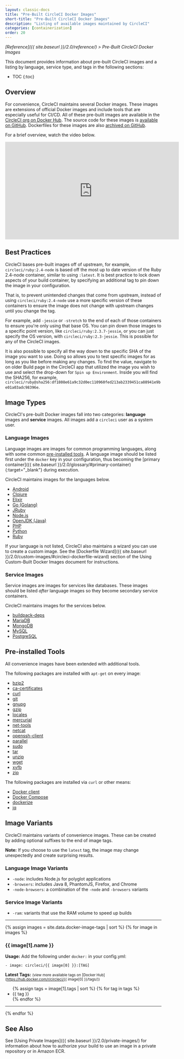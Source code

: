 ```yaml
---
layout: classic-docs
title: "Pre-Built CircleCI Docker Images"
short-title: "Pre-Built CircleCI Docker Images"
description: "Listing of available images maintained by CircleCI"
categories: [containerization]
order: 20
---
```

*[Reference]({{ site.baseurl }}/2.0/reference/) > Pre-Built CircleCI Docker Images*

This document provides information about pre-built CircleCI images and a listing by language, service type, and tags in the following sections:

* TOC
{:toc}

## Overview

For convenience,
CircleCI maintains several Docker images.
These images are extensions of official Docker images
and include tools that are especially useful for CI/CD.
All of these pre-built images are available in the [CircleCI org on Docker Hub](https://hub.docker.com/r/circleci/).
The source code for these images is [available on GitHub](https://github.com/circleci/circleci-images).
Dockerfiles for these images are also [archived on GitHub](https://github.com/circleci-public/circleci-dockerfiles).

For a brief overview,
watch the video below.

<div class="video-wrapper">
    <iframe width="560" height="315" src="https://www.youtube.com/embed/PgIwBzXBn7M" frameborder="0" allowfullscreen></iframe>
</div>

## Best Practices

CircleCI bases pre-built images off of upstream, for example, `circleci/ruby:2.4-node` is based off the most up to date version of the Ruby 2.4-node container, similar to using `:latest`. It is best practice to lock down aspects of your build container, by specifying an additional tag to pin down the image in your configuration.

That is, to prevent unintended changes that come from upstream, instead of using `circleci/ruby:2.4-node` use a more specific version of these containers to ensure the image does not change with upstream changes until you change the tag.

For example, add `-jessie` or `-stretch` to the end of each of those containers to ensure you're only using that base OS. You can pin down those images to a specific point version, like `circleci/ruby:2.3.7-jessie`, or you can just specify the OS version, with `circleci/ruby:2.3-jessie`. This is possible for any of the CircleCI images. 

It is also possible to specify all the way down to the specific SHA of the image you want to use. Doing so allows you to test specific images for as long as you like before making any changes. To find the value, navigate to on older Build page in the CircleCI app that utilized the image you wish to use and select the drop-down for `Spin up Environment`. Inside you will find the SHA256, for example, 
`circleci/ruby@sha256:df1808e61a9c32d0ec110960fed213ab2339451ca88941e9be01a03adc98396e`. 

## Image Types

CircleCI's pre-built Docker images fall into two categories: **language** images and **service** images.
All images add a `circleci` user as a system user.

### Language Images

Language images are images for common programming languages,
along with some common [pre-installed tools](#pre-installed-tools).
A language image should be listed first under the `docker` key in your configuration,
thus becoming the [primary container]({{ site.baseurl }}/2.0/glossary/#primary-container){:target="_blank"} during execution.

CircleCI maintains images for the languages below.

- [Android](#android)
- [Clojure](#clojure)
- [Elixir](#elixir)
- [Go (Golang)](#go-golang)
- [JRuby](#jruby)
- [Node.js](#nodejs)
- [OpenJDK (Java)](#openjdk)
- [PHP](#php)
- [Python](#python)
- [Ruby](#ruby)

If your language is not listed, CircleCI also maintains a wizard you can use to create a custom image. See the [Dockerfile Wizard]({{ site.baseurl }}/2.0/custom-images/#circleci-dockerfile-wizard) section of the Using Custom-Built Docker Images document for instructions. 

### Service Images

Service images are images for services like databases. These images should be listed _after_ language images so they become secondary service containers.

CircleCI maintains images for the services below.

- [buildpack-deps](#buildpack-deps)
- [MariaDB](#mariadb)
- [MongoDB](#mongodb)
- [MySQL](#mysql)
- [PostgreSQL](#postgresql)

## Pre-installed Tools

All convenience images have been extended with additional tools.

The following packages are installed with `apt-get` on every image:

- [bzip2](https://packages.debian.org/stretch/bzip2)
- [ca-certificates](https://packages.debian.org/stretch/ca-certificates)
- [curl](https://packages.debian.org/stretch/curl)
- [git](https://packages.debian.org/stretch/git)
- [gnupg](https://packages.debian.org/stretch/gnupg)
- [gzip](https://packages.debian.org/stretch/gzip)
- [locales](https://packages.debian.org/stretch/locales)
- [mercurial](https://packages.debian.org/stretch/mercurial)
- [net-tools](https://packages.debian.org/stretch/net-tools)
- [netcat](https://packages.debian.org/stretch/netcat)
- [openssh-client](https://packages.debian.org/stretch/openssh-client)
- [parallel](https://packages.debian.org/stretch/parallel)
- [sudo](https://packages.debian.org/stretch/sudo)
- [tar](https://packages.debian.org/stretch/tar)
- [unzip](https://packages.debian.org/stretch/unzip)
- [wget](https://packages.debian.org/stretch/wget)
- [xvfb](https://packages.debian.org/stretch/xvfb)
- [zip](https://packages.debian.org/stretch/zip)

The following packages are installed via `curl` or other means:

- [Docker client](https://docs.docker.com/install/)
- [Docker Compose](https://docs.docker.com/compose/overview/)
- [dockerize](https://github.com/jwilder/dockerize)
- [jq](https://stedolan.github.io/jq/)

## Image Variants

CircleCI maintains variants of convenience images. These can be created by adding optional suffixes to the end of image tags.

**Note:** If you choose to use the `latest` tag, the image may change unexpectedly and create surprising results.

### Language Image Variants

- `-node`: includes Node.js for polyglot applications
- `-browsers`: includes Java 8, PhantomJS, Firefox, and Chrome
- `-node-browsers`: a combination of the `-node` and `-browsers` variants

### Service Image Variants

- `-ram`: variants that use the RAM volume to speed up builds

<hr>

{% assign images = site.data.docker-image-tags | sort %}
{% for image in images %}

### {{ image[1].name }} 

**Usage:** Add the following under `docker:` in your config.yml:  

`- image: circleci/{{ image[0] }}:[TAG]`

**Latest Tags:** <small>(view more available tags on [Docker Hub](https://hub.docker.com/r/circleci/{{ image[0] }}/tags/))</small>

<ul class="list-2cols">
{% assign tags = image[1].tags | sort %}
{% for tag in tags %}
<li>{{ tag }}</li>
{% endfor %}
</ul>

---

{% endfor %}

## See Also

See [Using Private Images]({{ site.baseurl }}/2.0/private-images/) for information about how to authorize your build to use an image in a private repository or in Amazon ECR.


